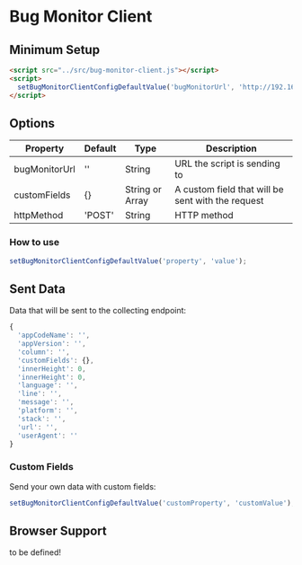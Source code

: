 # Bug Monitor Client

## Minimum Setup
```html
<script src="../src/bug-monitor-client.js"></script>
<script>
  setBugMonitorClientConfigDefaultValue('bugMonitorUrl', 'http://192.168.178.37:5000');
</script>
```

## Options

| Property  | Default | Type | Description |
| -------- | -------- | ---- | ----------- |
| bugMonitorUrl | '' | String | URL the script is sending to |
| customFields  | {} | String or Array | A custom field that will be sent with the request |
| httpMethod | 'POST' | String | HTTP method |

### How to use

```javascript
setBugMonitorClientConfigDefaultValue('property', 'value');
```

## Sent Data

Data that will be sent to the collecting endpoint:

```javascript
{
  'appCodeName': '',
  'appVersion': '',
  'column': '',
  'customFields': {},
  'innerHeight': 0,
  'innerHeight': 0,
  'language': '',
  'line': '',
  'message': '',
  'platform': '',
  'stack': '',
  'url': '',
  'userAgent': ''
}
```

### Custom Fields

Send your own data with custom fields:

```javascript
setBugMonitorClientConfigDefaultValue('customProperty', 'customValue');
```

## Browser Support

to be defined!
